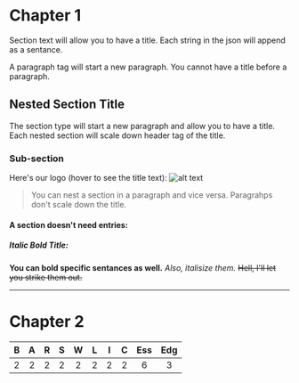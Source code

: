 # Chapter 1
Section text will allow you to have a title.
Each string in the json will append as a sentance.

A paragraph tag will start a new paragraph.
You cannot have a title before a paragraph.

## Nested Section Title
The section type will start a new paragraph and allow you to have a title.
Each nested section will scale down header tag of the title.

### Sub-section 
Here's our logo (hover to see the title text): 
![alt text](http://scp-wiki.wdfiles.com/local--files/scp-009/SCP-009.jpg)
> You can nest a section in a paragraph and vice versa.
> Paragrahps don't scale down the title.

#### A section doesn't need entries:
##### Italic Bold Title:
**You can bold specific sentances as well.**
*Also, italisize them.*
~~Hell, I'll let you strike them out.~~

---   


# Chapter 2
|   B   |   A   |   R   |   S   |   W   |   L   |   I   |   C   |  Ess  |  Edg  |
|:-----:|:-----:|:-----:|:-----:|:-----:|:-----:|:-----:|:-----:|:-----:|:-----:|
|   2   |   2   |   2   |   2   |   2   |   2   |   2   |   2   |   6   |   3   |